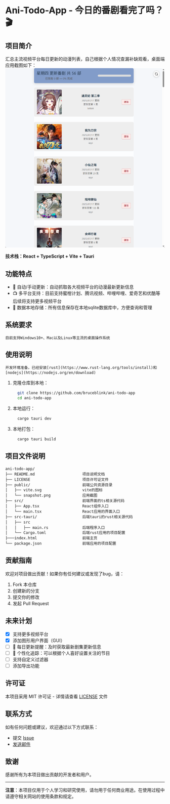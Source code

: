# Ani-Todo-App - 今日的番剧看完了吗？ 🎬

## 项目简介
汇总主流视频平台每日更新的动漫列表，自己根据个人情况查漏补缺观看，桌面端应用截图如下：
![snapshot](/public/snapshot.png)

**技术栈：React + TypeScript + Vite + Tauri**

## 功能特点
- 🔄 自动/手动更新：自动抓取各大视频平台的动漫最新更新信息
- 📺 多平台支持：目前支持蜜柑计划、腾讯视频、哔哩哔哩、爱奇艺和优酷等 后续将支持更多视频平台
- 💾 数据本地存储：所有信息保存在本地sqlite数据库中，方便查询和管理

## 系统要求

    目前支持Windows10+、Mac以及Linux等主流的桌面操作系统

## 使用说明

    开发环境准备，已经安装[rust](https://www.rust-lang.org/tools/install)和[nodejs](https://nodejs.org/en/download)

1. 克隆仓库到本地：
    ```bash
      git clone https://github.com/bruceblink/ani-todo-app
      cd ani-todo-app
    ```

2. 本地运行：
    ```bash
      cargo tauri dev
    ```
3. 本地打包：
    ```bash
      cargo tauri build
    ```

## 项目文件说明

```txt
ani-todo-app/
├── README.md                     项目说明文档
├── LICENSE                       项目许可证文件
├── public/                       前端公共资源目录
│   ├── vite.svg                  vite的图标
│   └── snapshot.png              应用截图
├── src/                          前端界面的ts相关源代码
│   ├── App.tsx                   React组件入口            
│   └── main.tsx                  React应用的界面入口
├── src-tauri/                    后端tauri的rust相关源代码
│   ├── src 
│   │   ├── main.rs               后端程序入口
│   └── Cargo.toml                后端rust应用的项目配置
├───index.html                    前端主页 
└── package.json                  前端应用的项目配置
```

## 贡献指南

欢迎对项目做出贡献！如果你有任何建议或发现了bug，请：

1. Fork 本仓库
2. 创建新的分支
3. 提交你的修改
4. 发起 Pull Request

## 未来计划

- [x] 支持更多视频平台
- [x] 添加图形用户界面（GUI）
- [ ] 📅 每日更新提醒：及时获取最新剧集更新信息
- [ ] 🎯 个性化追踪：可以根据个人喜好设置关注的节目
- [ ] 支持自定义过滤器
- [ ] 添加导出功能

## 许可证

本项目采用 MIT 许可证 - 详情请查看 [LICENSE](LICENSE) 文件

## 联系方式

如有任何问题或建议，欢迎通过以下方式联系：

- 提交 [Issue](https://github.com/bruceblink/ani-todo-app/issues)
- [发送邮件](mailto:likanug.g@qq.com)

## 致谢

感谢所有为本项目做出贡献的开发者和用户。

---

**注意**：本项目仅用于个人学习和研究使用，请勿用于任何商业用途。在使用过程中请遵守相关网站的使用条款和规定。
